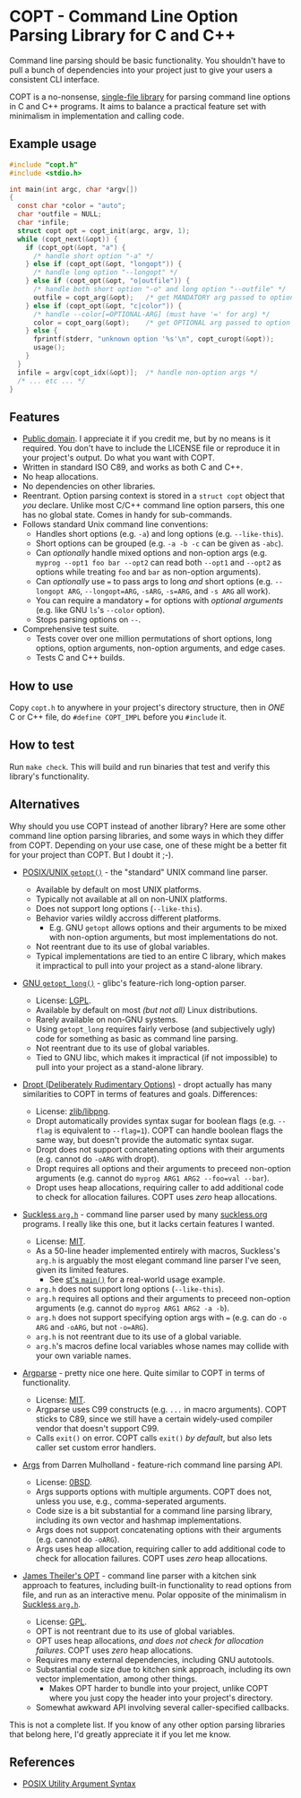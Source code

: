 # COPT - Command Line Option Parsing Library for C and C++

Command line parsing should be basic functionality.  You shouldn't have to
pull a bunch of dependencies into your project just to give your users a
consistent CLI interface.

COPT is a no-nonsense, [single-file
library](https://github.com/nothings/single_file_libs) for parsing command
line options in C and C++ programs.  It aims to balance a practical feature
set with minimalism in implementation and calling code.

## Example usage

```C
#include "copt.h"
#include <stdio.h>

int main(int argc, char *argv[])
{
  const char *color = "auto";
  char *outfile = NULL;
  char *infile;
  struct copt opt = copt_init(argc, argv, 1);
  while (copt_next(&opt)) {
    if (copt_opt(&opt, "a") {
      /* handle short option "-a" */
    } else if (copt_opt(&opt, "longopt")) {
      /* handle long option "--longopt" */
    } else if (copt_opt(&opt, "o|outfile")) {
      /* handle both short option "-o" and long option "--outfile" */
      outfile = copt_arg(&opt);   /* get MANDATORY arg passed to option */
    } else if (copt_opt(&opt, "c|color")) {
      /* handle --color[=OPTIONAL-ARG] (must have '=' for arg) */
      color = copt_oarg(&opt);    /* get OPTIONAL arg passed to option */
    } else {
      fprintf(stderr, "unknown option '%s'\n", copt_curopt(&opt));
      usage();
    }
  }
  infile = argv[copt_idx(&opt)];  /* handle non-option args */
  /* ... etc ... */
}
```

## Features

* [Public domain](LICENSE).  I appreciate it if you credit me, but by no
  means is it required.  You don't have to include the LICENSE file or
  reproduce it in your project's output.  Do what you want with COPT.
* Written in standard ISO C89, and works as both C and C++.
* No heap allocations.
* No dependencies on other libraries.
* Reentrant.  Option parsing context is stored in a `struct copt` object
  that _you_ declare.  Unlike most C/C++ command line option parsers, this
  one has no global state.  Comes in handy for sub-commands.
* Follows standard Unix command line conventions:
  * Handles short options (e.g. `-a`) and long options (e.g.
    `--like-this`).
  * Short options can be grouped (e.g. `-a -b -c` can be given as `-abc`).
  * Can _optionally_ handle mixed options and non-option args (e.g. `myprog
    --opt1 foo bar --opt2` can read both `--opt1` and `--opt2` as options
    while treating `foo` and `bar` as non-option arguments).
  * Can _optionally_ use `=` to pass args to long _and_ short options (e.g.
    `--longopt ARG`, `--longopt=ARG`, `-sARG`, `-s=ARG`, and `-s ARG` all
    work).
  * You can require a mandatory `=` for options with _optional arguments_
    (e.g. like GNU `ls`'s `--color` option).
  * Stops parsing options on `--`.
* Comprehensive test suite.
  * Tests cover over one million permutations of short options, long
    options, option arguments, non-option arguments, and edge cases.
  * Tests C and C++ builds.

## How to use

Copy `copt.h` to anywhere in your project's directory structure, then in
_ONE_ C or C++ file, do `#define COPT_IMPL` before you `#include` it.

## How to test

Run `make check`.  This will build and run binaries that test and verify
this library's functionality.

## Alternatives

Why should you use COPT instead of another library?  Here are some other
command line option parsing libraries, and some ways in which they differ
from COPT.  Depending on your use case, one of these might be a better fit
for your project than COPT.  But I doubt it ;-).

* [POSIX/UNIX
  `getopt()`](https://pubs.opengroup.org/onlinepubs/9699919799/functions/getopt.html) - the "standard" UNIX command line parser.
  - Available by default on most UNIX platforms.
  - Typically not available at all on non-UNIX platforms.
  - Does not support long options (`--like-this`).
  - Behavior varies wildly accross different platforms.
    - E.g. GNU `getopt` allows options and their arguments to be mixed with
      non-option arguments, but most implementations do not.
  - Not reentrant due to its use of global variables.
  - Typical implementations are tied to an entire C library, which makes it
    impractical to pull into your project as a stand-alone library.

* [GNU
  `getopt_long()`](https://www.gnu.org/software/libc/manual/html_node/Getopt-Long-Options.html) - glibc's feature-rich long-option parser.
  - License: [LGPL](https://www.gnu.org/licenses/lgpl-3.0.html).
  - Available by default on most _(but not all)_ Linux distributions.
  - Rarely available on non-GNU systems.
  - Using `getopt_long` requires fairly verbose (and subjectively ugly)
    code for something as basic as command line parsing.
  - Not reentrant due to its use of global variables.
  - Tied to GNU libc, which makes it impractical (if not impossible) to
    pull into your project as a stand-alone library.

* [Dropt (Deliberately Rudimentary
  Options)](https://github.com/jamesderlin/dropt) - dropt actually has
  many similarities to COPT in terms of features and goals.  Differences:
  - License: [zlib/libpng](http://opensource.org/licenses/Zlib).
  - Dropt automatically provides syntax sugar for boolean flags (e.g.
    `--flag` is equivalent to `--flag=1`).  COPT can handle boolean flags
    the same way, but doesn't provide the automatic syntax sugar.
  - Dropt does not support concatenating options with their arguments (e.g.
    cannot do `-oARG` with dropt).
  - Dropt requires all options and their arguments to preceed non-option
    arguments (e.g. cannot do `myprog ARG1 ARG2 --foo=val --bar`).
  - Dropt uses heap allocations, requiring caller to add additional code to
    check for allocation failures.  COPT uses _zero_ heap allocations.

* [Suckless `arg.h`](https://git.suckless.org/st/file/arg.h.html) - command
  line parser used by many [suckless.org](https://suckless.org) programs.
  I really like this one, but it lacks certain features I wanted.
  - License: [MIT](https://git.suckless.org/st/file/LICENSE.html).
  - As a 50-line header implemented entirely with macros, Suckless's
    `arg.h` is arguably the most elegant command line parser I've seen,
    given its limited features.
    - See [st's `main()`](https://git.suckless.org/st/file/x.c.html#l2046)
      for a real-world usage example.
  - `arg.h` does not support long options (`--like-this`).
  - `arg.h` requires all options and their arguments to preceed non-option
    arguments (e.g. cannot do `myprog ARG1 ARG2 -a -b`).
  - `arg.h` does not support specifying option args with `=` (e.g. can do
    `-o ARG` and `-oARG`, but not `-o=ARG`).
  - `arg.h` is not reentrant due to its use of a global variable.
  - `arg.h`'s macros define local variables whose names may collide with
    your own variable names.

* [Argparse](https://github.com/Cofyc/argparse) - pretty nice one here.
  Quite similar to COPT in terms of functionality.
  - License: [MIT](https://git.suckless.org/st/file/LICENSE.html).
  - Argparse uses C99 constructs (e.g. `...` in macro arguments).  COPT
    sticks to C89, since we still have a certain widely-used compiler
    vendor that doesn't support C99.
  - Calls `exit()` on error.  COPT calls `exit()` _by default_, but also
    lets caller set custom error handlers.

* [Args](https://git.suckless.org/st/file/LICENSE.html) from Darren
  Mulholland - feature-rich command line parsing API.
  - License:
    [0BSD](https://github.com/dmulholl/args/blob/master/license.txt).
  - Args supports options with multiple arguments.  COPT does not, unless
    you use, e.g., comma-seperated arguments.
  - Code size is a bit substantial for a command line parsing library,
    including its own vector and hashmap implementations.
  - Args does not support concatenating options with their arguments (e.g.
    cannot do `-oARG`).
  - Args uses heap allocation, requiring caller to add additional code to
    check for allocation failures.  COPT uses _zero_ heap allocations.

* [James Theiler's OPT](https://salsa.debian.org/debian/opt) - command line
  parser with a kitchen sink approach to features, including built-in
  functionality to read options from file, and run as an interactive menu.
  Polar opposite of the minimalism in [Suckless
  `arg.h`](https://git.suckless.org/st/file/arg.h.html).
  - License:
    [GPL](https://www.gnu.org/licenses/old-licenses/gpl-2.0.en.html).
  - OPT is not reentrant due to its use of global variables.
  - OPT uses heap allocations, _and does not check for allocation
    failures_.  COPT uses _zero_ heap allocations.
  - Requires many external dependencies, including GNU autotools.
  - Substantial code size due to kitchen sink approach, including its own
    vector implementation, among other things.
    - Makes OPT harder to bundle into your project, unlike COPT where you
      just copy the header into your project's directory.
  - Somewhat awkward API involving several caller-specified callbacks.

This is not a complete list.  If you know of any other option parsing
libraries that belong here, I'd greatly appreciate it if you let me know.

## References

* [POSIX Utility Argument
  Syntax](https://pubs.opengroup.org/onlinepubs/9699919799/basedefs/V1_chap12.html)
